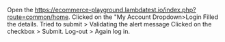 Open the https://ecommerce-playground.lambdatest.io/index.php?route=common/home.
Clicked on the "My Account Dropdown>Login
Filled the details.
Tried to submit > Validating the alert message
Clicked on the checkbox > Submit.
Log-out > Again log in.
